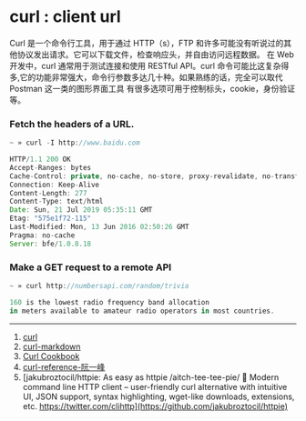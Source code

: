 # curl : client url

Curl 是一个命令行工具，用于通过 HTTP（s），FTP 和许多可能没有听说过的其他协议发出请求。它可以下载文件，检查响应头，并自由访问远程数据。
在 Web 开发中，curl 通常用于测试连接和使用 RESTful API。curl 命令可能比这复杂得多,它的功能非常强大，命令行参数多达几十种。如果熟练的话，完全可以取代 Postman 这一类的图形界面工具 有很多选项可用于控制标头，cookie，身份验证等。

### Fetch the headers of a URL.

```javascript
~ » curl -I http://www.baidu.com

HTTP/1.1 200 OK
Accept-Ranges: bytes
Cache-Control: private, no-cache, no-store, proxy-revalidate, no-transform
Connection: Keep-Alive
Content-Length: 277
Content-Type: text/html
Date: Sun, 21 Jul 2019 05:35:11 GMT
Etag: "575e1f72-115"
Last-Modified: Mon, 13 Jun 2016 02:50:26 GMT
Pragma: no-cache
Server: bfe/1.0.8.18
```

### Make a GET request to a remote API

```javascript
~ » curl http://numbersapi.com/random/trivia

160 is the lowest radio frequency band allocation
in meters available to amateur radio operators in most countries.
```

---

1. [curl](https://curl.haxx.se/)
1. [curl-markdown](https://ec.haxx.se/)
1. [Curl Cookbook](https://catonmat.net/cookbooks/curl)
1. [curl-reference-阮一峰](http://www.ruanyifeng.com/blog/2019/09/curl-reference.html)
1. [jakubroztocil/httpie: As easy as httpie /aitch-tee-tee-pie/ 🥧 Modern command line HTTP client – user-friendly curl alternative with intuitive UI, JSON support, syntax highlighting, wget-like downloads, extensions, etc. https://twitter.com/clihttp](https://github.com/jakubroztocil/httpie)
